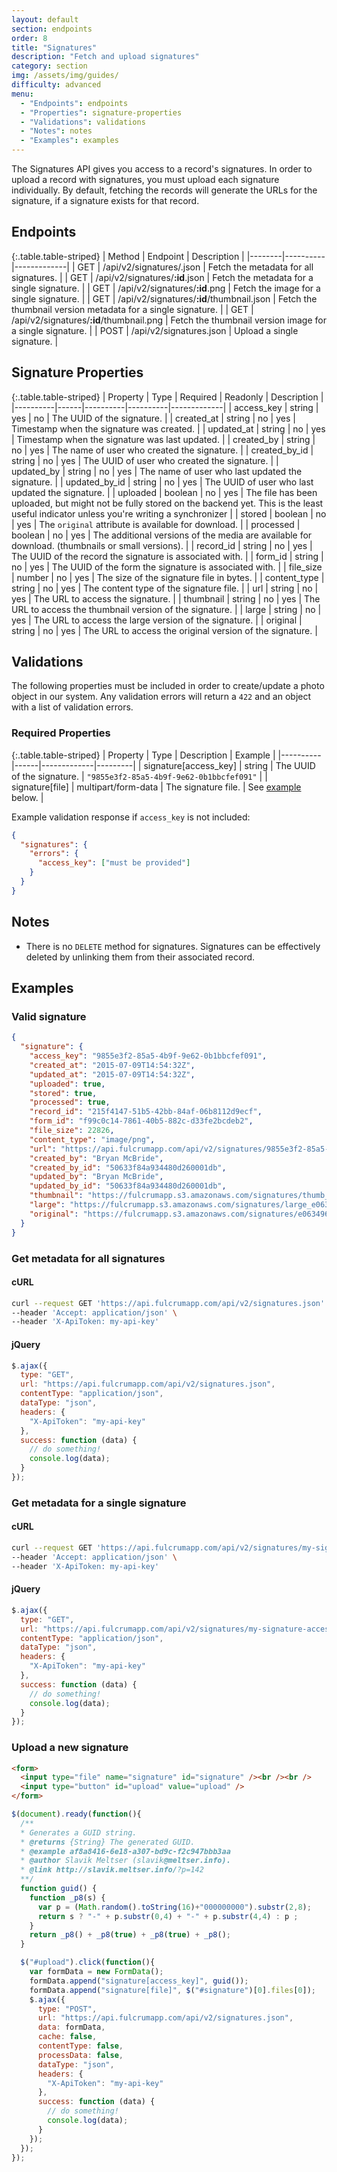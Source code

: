 ```yaml
---
layout: default
section: endpoints
order: 8
title: "Signatures"
description: "Fetch and upload signatures"
category: section
img: /assets/img/guides/
difficulty: advanced
menu:
  - "Endpoints": endpoints
  - "Properties": signature-properties
  - "Validations": validations
  - "Notes": notes
  - "Examples": examples
---
```


The Signatures API gives you access to a record's signatures. In order to upload a record with signatures, you must upload each signature individually. By default, fetching the records will generate the URLs for the signature, if a signature exists for that record.

## Endpoints

{:.table.table-striped}
| Method | Endpoint | Description |
|--------|----------|-------------|
| GET | /api/v2/signatures/.json | Fetch the metadata for all signatures. |
| GET | /api/v2/signatures/**:id**.json | Fetch the metadata for a single signature. |
| GET | /api/v2/signatures/**:id**.png | Fetch the image for a single signature. |
| GET | /api/v2/signatures/**:id**/thumbnail.json | Fetch the thumbnail version metadata for a single signature. |
| GET | /api/v2/signatures/**:id**/thumbnail.png | Fetch the thumbnail version image for a single signature. |
| POST | /api/v2/signatures.json | Upload a single signature. |

## Signature Properties

{:.table.table-striped}
| Property | Type | Required | Readonly | Description |
|----------|------|----------|----------|-------------|
| access_key | string | yes | no | The UUID of the signature. |
| created_at | string | no | yes | Timestamp when the signature was created. |
| updated_at | string | no | yes | Timestamp when the signature was last updated. |
| created_by | string | no | yes | The name of user who created the signature. |
| created_by_id | string | no | yes | The UUID of user who created the signature. |
| updated_by | string | no | yes | The name of user who last updated the signature. |
| updated_by_id | string | no | yes | The UUID of user who last updated the signature. |
| uploaded | boolean | no | yes | The file has been uploaded, but might not be fully stored on the backend yet. This is the least useful indicator unless you're writing a synchronizer |
| stored | boolean | no | yes | The `original` attribute is available for download. |
| processed | boolean | no | yes | The additional versions of the media are available for download. (thumbnails or small versions). |
| record_id | string | no | yes | The UUID of the record the signature is associated with. |
| form_id | string | no | yes | The UUID of the form the signature is associated with. |
| file_size | number | no | yes | The size of the signature file in bytes. |
| content_type | string | no | yes | The content type of the signature file. |
| url | string | no | yes | The URL to access the signature. |
| thumbnail | string | no | yes | The URL to access the thumbnail version of the signature. |
| large | string | no | yes | The URL to access the large version of the signature. |
| original | string | no | yes | The URL to access the original version of the signature. |

## Validations

The following properties must be included in order to create/update a photo object in our system. Any validation errors will return a `422` and an object with a list of validation errors.

### Required Properties

{:.table.table-striped}
| Property | Type | Description | Example |
|----------|------|-------------|---------|
| signature[access_key] | string | The UUID of the signature. | `"9855e3f2-85a5-4b9f-9e62-0b1bbcfef091"` |
| signature[file] | multipart/form-data | The signature file. | See [example](#upload-a-new-signature) below. |

Example validation response if `access_key` is not included:

```json
{
  "signatures": {
    "errors": {
      "access_key": ["must be provided"]
    }
  }
}
```

## Notes

* There is no `DELETE` method for signatures. Signatures can be effectively deleted by unlinking them from their associated record.

## Examples

### Valid signature

```json
{
  "signature": {
    "access_key": "9855e3f2-85a5-4b9f-9e62-0b1bbcfef091",
    "created_at": "2015-07-09T14:54:32Z",
    "updated_at": "2015-07-09T14:54:32Z",
    "uploaded": true,
    "stored": true,
    "processed": true,
    "record_id": "215f4147-51b5-42bb-84af-06b8112d9ecf",
    "form_id": "f99c0c14-7861-40b5-882c-d33fe2bcdeb2",
    "file_size": 22826,
    "content_type": "image/png",
    "url": "https://api.fulcrumapp.com/api/v2/signatures/9855e3f2-85a5-4b9f-9e62-0b1bbcfef091",
    "created_by": "Bryan McBride",
    "created_by_id": "50633f84a934480d260001db",
    "updated_by": "Bryan McBride",
    "updated_by_id": "50633f84a934480d260001db",
    "thumbnail": "https://fulcrumapp.s3.amazonaws.com/signatures/thumb_e063496f-3288-4d2b-ab54-2121e23de722-9855e3f2-85a5-4b9f-9e62-0b1bbcfef091.png",
    "large": "https://fulcrumapp.s3.amazonaws.com/signatures/large_e063496f-3288-4d2b-ab54-2121e23de722-9855e3f2-85a5-4b9f-9e62-0b1bbcfef091.png",
    "original": "https://fulcrumapp.s3.amazonaws.com/signatures/e063496f-3288-4d2b-ab54-2121e23de722-9855e3f2-85a5-4b9f-9e62-0b1bbcfef091.png"
  }
}
```

### Get metadata for all signatures

#### cURL
```sh
curl --request GET 'https://api.fulcrumapp.com/api/v2/signatures.json' \
--header 'Accept: application/json' \
--header 'X-ApiToken: my-api-key'
```

#### jQuery
```js
$.ajax({
  type: "GET",
  url: "https://api.fulcrumapp.com/api/v2/signatures.json",
  contentType: "application/json",
  dataType: "json",
  headers: {
    "X-ApiToken": "my-api-key"
  },
  success: function (data) {
    // do something!
    console.log(data);
  }
});
```

### Get metadata for a single signature

#### cURL
```sh
curl --request GET 'https://api.fulcrumapp.com/api/v2/signatures/my-signature-access-key.json' \
--header 'Accept: application/json' \
--header 'X-ApiToken: my-api-key'
```

#### jQuery
```js
$.ajax({
  type: "GET",
  url: "https://api.fulcrumapp.com/api/v2/signatures/my-signature-access-key.json",
  contentType: "application/json",
  dataType: "json",
  headers: {
    "X-ApiToken": "my-api-key"
  },
  success: function (data) {
    // do something!
    console.log(data);
  }
});
```


### Upload a new signature

```html
<form>
  <input type="file" name="signature" id="signature" /><br /><br />
  <input type="button" id="upload" value="upload" />
</form>
```

```js
$(document).ready(function(){
  /**
  * Generates a GUID string.
  * @returns {String} The generated GUID.
  * @example af8a8416-6e18-a307-bd9c-f2c947bbb3aa
  * @author Slavik Meltser (slavik@meltser.info).
  * @link http://slavik.meltser.info/?p=142
  **/
  function guid() {
    function _p8(s) {
      var p = (Math.random().toString(16)+"000000000").substr(2,8);
      return s ? "-" + p.substr(0,4) + "-" + p.substr(4,4) : p ;
    }
    return _p8() + _p8(true) + _p8(true) + _p8();
  }

  $("#upload").click(function(){
    var formData = new FormData();
    formData.append("signature[access_key]", guid());
    formData.append("signature[file]", $("#signature")[0].files[0]);
    $.ajax({
      type: "POST",
      url: "https://api.fulcrumapp.com/api/v2/signatures.json",
      data: formData,
      cache: false,
      contentType: false,
      processData: false,
      dataType: "json",
      headers: {
        "X-ApiToken": "my-api-key"
      },
      success: function (data) {
        // do something!
        console.log(data);
      }
    });
  });
});
```
